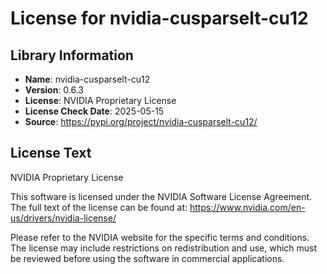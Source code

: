 # License for nvidia-cusparselt-cu12

## Library Information
- **Name**: nvidia-cusparselt-cu12
- **Version**: 0.6.3
- **License**: NVIDIA Proprietary License
- **License Check Date**: 2025-05-15
- **Source**: https://pypi.org/project/nvidia-cusparselt-cu12/

## License Text
NVIDIA Proprietary License

This software is licensed under the NVIDIA Software License Agreement.
The full text of the license can be found at:
https://www.nvidia.com/en-us/drivers/nvidia-license/

Please refer to the NVIDIA website for the specific terms and conditions. The license may include restrictions on redistribution and use, which must be reviewed before using the software in commercial applications.
